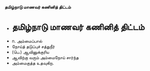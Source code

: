 **தமிழ்நாடு மாணவர் கணினித் திட்டம்**
- # தமிழ்நாடு மாணவர் கணினித் திட்டம்
- n. அம்மைப்பால்
- நோய்த் தடுப்புச் சத்துநீர்
- (பெ.) ஆவினுக்குரிய
- ஆவிற்கு வரும் அம்மைநோய் சார்ந்த
- அம்மைகுத்த உதவுகிற.

